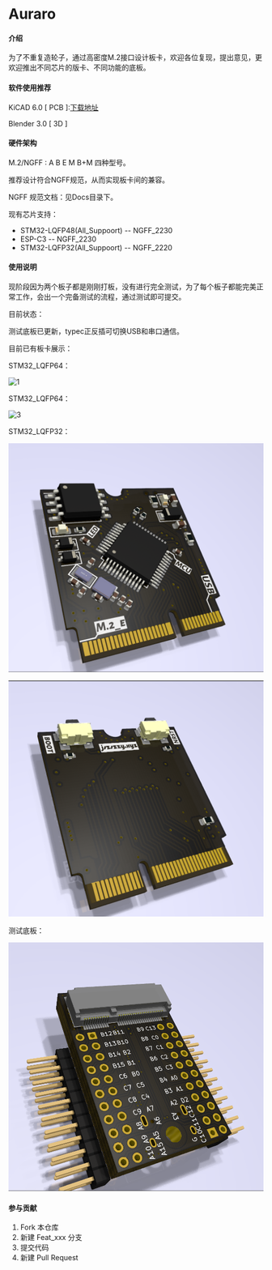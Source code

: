 # Auraro

#### 介绍
​	为了不重复造轮子，通过高密度M.2接口设计板卡，欢迎各位复现，提出意见，更欢迎推出不同芯片的版卡、不同功能的底板。

#### 软件使用推荐

KiCAD 6.0 [ PCB ]:[下载地址](https://www.kicad.org/)

Blender 3.0 [ 3D  ]

#### 硬件架构
M.2/NGFF : A B E M B+M 四种型号。

推荐设计符合NGFF规范，从而实现板卡间的兼容。

NGFF 规范文档：见Docs目录下。

现有芯片支持：

- STM32-LQFP48(All_Suppoort) -- NGFF_2230
- ESP-C3 -- NGFF_2230
- STM32-LQFP32(All_Suppoort) -- NGFF_2220

#### 使用说明

​	 现阶段因为两个板子都是刚刚打板，没有进行完全测试，为了每个板子都能完美正常工作，会出一个完备测试的流程，通过测试即可提交。

目前状态：

测试底板已更新，typec正反插可切换USB和串口通信。

目前已有板卡展示：

STM32_LQFP64：

![1](README.assets/1.png)

STM32_LQFP64：

![3](README.assets/3.png)

STM32_LQFP32：

![5](README.assets/5.png)

![6](README.assets/6.png)

测试底板：

![7](README.assets/7.png)

#### 参与贡献

1.  Fork 本仓库
2.  新建 Feat_xxx 分支
3.  提交代码
4.  新建 Pull Request
